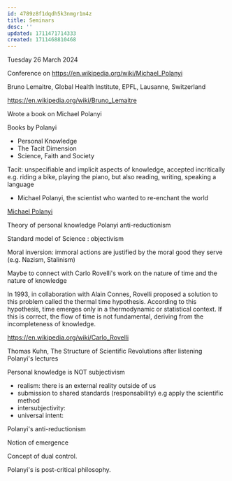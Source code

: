 ```yaml
---
id: 4789z8f1dqdh5k3nmgr1m4z
title: Seminars
desc: ''
updated: 1711471714333
created: 1711468810468
---
```



Tuesday 26 March 2024


Conference on https://en.wikipedia.org/wiki/Michael_Polanyi

Bruno Lemaitre, Global Health Institute, EPFL, Lausanne, Switzerland

https://en.wikipedia.org/wiki/Bruno_Lemaitre

Wrote a book on Michael Polanyi

Books by Polanyi

- Personal Knowledge
- The Tacit Dimension
- Science, Faith and Society


Tacit: unspecifiable and implicit aspects of knowledge, accepted incritically
e.g. riding a bike, playing the piano, but also reading, writing, speaking a language

- Michael Polanyi, the scientist who wanted to re-enchant the world


[Michael Polanyi](https://en.wikipedia.org/wiki/Michael_Polanyi "Michael Polanyi  \( poh-LAN-yee; Hungarian: Polányi Mihály; 11 March 1891 – 22 February 1976\) was a Hungarian-British polymath, who made important theoretical contributions to physical chemistry, economics, and philosophy. He argued that positivism is a false account of knowing.
His wide-ranging research in physical science included chemical kinetics, x-ray diffraction, and adsorption of gases. He pioneered the theory of fibre diffraction analysis in 1921, and the dislocation theory of plastic deformation of ductile metals and other materials in 1934. He emigrated to Germany, in 1926 becoming a chemistry professor at the Kaiser Wilhelm Institute in Berlin, and then in 1933 to England, becoming first a chemistry professor, and then a social sciences professor at the University of Manchester. Two of his pupils won the Nobel Prize, as well as one of his children. In 1944 Polanyi was elected to the Royal Society.
The contributions which Polanyi made to the social sciences include the concept of a polycentric spontaneous order and his rejection of a value neutral conception of liberty. They were developed in the context of his opposition to central planning.")


Theory of personal knowledge
Polanyi anti-reductionism


Standard model of Science : objectivism

Moral inversion: immoral actions are justified by the moral good they serve (e.g. Nazism, Stalinism)




Maybe to connect with Carlo Rovelli's work on the nature of time and the nature of knowledge

In 1993, in collaboration with Alain Connes, Rovelli proposed a solution to this problem called the thermal time hypothesis. According to this hypothesis, time emerges only in a thermodynamic or statistical context. If this is correct, the flow of time is not fundamental, deriving from the incompleteness of knowledge.

https://en.wikipedia.org/wiki/Carlo_Rovelli



Thomas Kuhn, The Structure of Scientific Revolutions after listening Polanyi's lectures



Personal knowledge is NOT subjectivism

- realism: there is an external reality outside of us 
- submission to shared standards (responsability) e.g apply the scientific method
- intersubjectivity: 
- universal intent: 


Polanyi's anti-reductionism

Notion of emergence



Concept of dual control. 


Polanyi's is post-critical philosophy.

